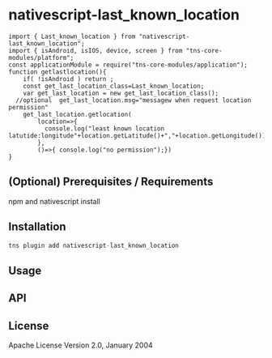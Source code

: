 # nativescript-last_known_location
    import { Last_known_location } from "nativescript-last_known_location";
    import { isAndroid, isIOS, device, screen } from "tns-core-modules/platform";
    const applicationModule = require("tns-core-modules/application");
    function getlastlocation(){
        if( !isAndroid ) return ;
        const get_last_location_class=Last_known_location;
        var get_last_location = new get_last_location_class();
      //optional  get_last_location.msg="messagew when request location permission"
        get_last_location.getlocation(
            location=>{
              console.log("least known location latutide:longitude"+location.getLatitude()+","+location.getLongitude());
            },
            ()=>{ console.log("no permission");})
    }
## (Optional) Prerequisites / Requirements

npm and nativescript install

## Installation



```javascript
tns plugin add nativescript-last_known_location
```

## Usage 



## API


## License

Apache License Version 2.0, January 2004
